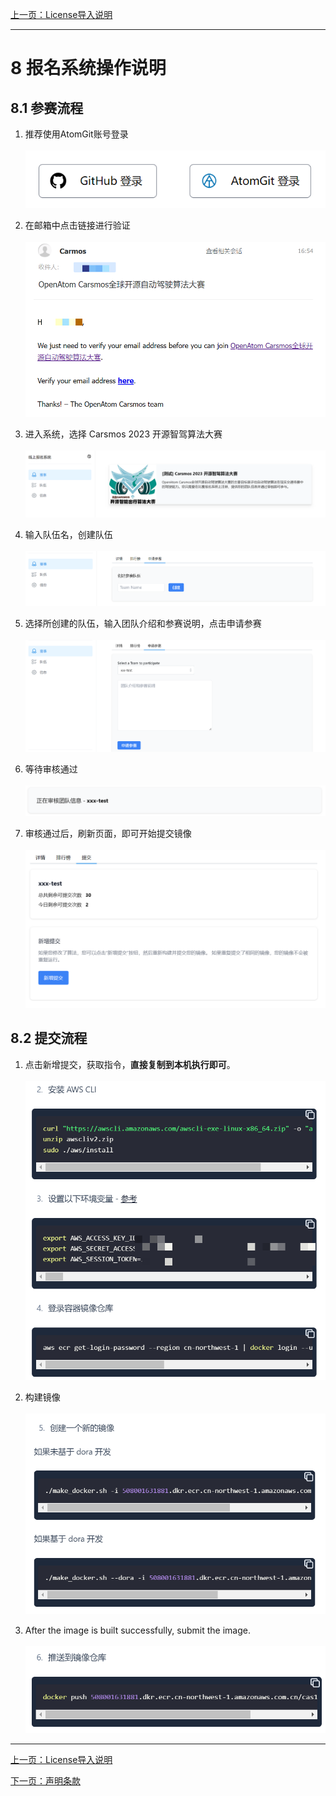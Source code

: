 [上一页：License导入说明](license.md)

***
# 8 报名系统操作说明

## 8.1 参赛流程
1. 推荐使用AtomGit账号登录<br><br>
![](js/images/baoming/1.png)

2. 在邮箱中点击链接进行验证<br><br>
![](js/images/baoming/2.png)

3. 进入系统，选择 Carsmos 2023 开源智驾算法大赛<br><br>
![](js/images/baoming/3.png)

4. 输入队伍名，创建队伍<br><br>
![](js/images/baoming/5.png)

5. 选择所创建的队伍，输入团队介绍和参赛说明，点击申请参赛<br><br>
![](js/images/baoming/6.png)

6. 等待审核通过<br><br>
![](js/images/baoming/7.png)

7. 审核通过后，刷新页面，即可开始提交镜像<br><br>
![](js/images/baoming/8.png)


## 8.2 提交流程
1. 点击新增提交，获取指令，**直接复制到本机执行即可**。<br><br>
![](js/images/baoming/9.png)

2. 构建镜像<br><br>
![](js/images/baoming/10.png)

3. After the image is built successfully, submit the image.<br><br>
![](js/images/baoming/11.png)

***

[上一页：License导入说明](license.md)

[下一页：声明条款](clause.md)